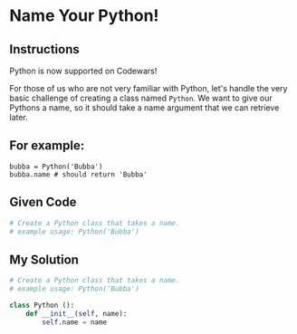 # Name Your Python!

## Instructions

Python is now supported on Codewars!

For those of us who are not very familiar with Python, let's handle the very basic challenge of creating a class named `Python`. We want to give our Pythons a name, so it should take a name argument that we can retrieve later.

## For example:

```
bubba = Python('Bubba')
bubba.name # should return 'Bubba'
```

## Given Code
```python
# Create a Python class that takes a name. 
# example usage: Python('Bubba')
```

## My Solution
```python
# Create a Python class that takes a name. 
# example usage: Python('Bubba')

class Python ():
    def __init__(self, name):
        self.name = name
```
